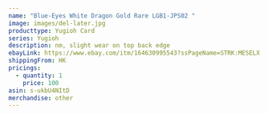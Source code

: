 ```yaml
---
name: "Blue-Eyes White Dragon Gold Rare LGB1-JPS02 "
image: images/del-later.jpg
producttype: Yugioh Card
series: Yugioh
description: nm, slight wear on top back edge
ebayLink: https://www.ebay.com/itm/164630995543?ssPageName=STRK:MESELX:IT&_trksid=p3984.m1555.l2649
shippingFrom: HK
pricings:
  - quantity: 1
    price: 100
asin: s-ukbU4NItD
merchandise: other
---
```

